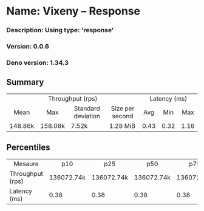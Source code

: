 # Name: Vixeny – Response 
  ### Description: Using type: 'response'
  ### Version: 0.0.6
  ### Deno version: 1.34.3

## Summary
<table>
<tr>
    <td align="center" colspan="4">Throughput (rps)</td>
    <td align="center" colspan="3">Latency (ms)</td>
</tr>
<tr>
    <td align="center">Mean</td>
    <td align="center">Max</td>
    <td align="center">Standard deviation</td>
    <td align="center">Size per second</td>
    <td align="center">Avg</td>
    <td align="center">Min</td>
    <td align="center">Max</td>
</tr>
<tr>
    <td>148.86k</td>
    <td>158.08k</td>
    <td>7.52k</td>
    <td>1.28 MiB</td>
    <td>0.43</td>
    <td>0.32</td>
    <td>1.16</td>
</tr>
</table>

## Percentiles

<table>
<tr>
  <td align="center">Mesaure</td>
  <td align="center">p10</td>
  <td align="center">p25</td>
  <td align="center">p50</td>
  <td align="center">p75</td>
  <td align="center">p90</td>
  <td align="center">p95</td>
  <td align="center">p99</td>
</tr>
<tr>
  <td>Throughput (rps)</td>
  <td>136072.74k</td>
  <td>136072.74k</td>
  <td>136072.74k</td>
  <td>136072.74k</td>
  <td>156204.62k</td>
  <td>158080.17k</td>
  <td>158080.17k</td>
</tr>
<tr>
  <td>Latency (ms)</td>
  <td>0.38</td>
  <td>0.38</td>
  <td>0.38</td>
  <td>0.38</td>
  <td>0.50</td>
  <td>0.53</td>
  <td>0.60</td>
</tr>
</table>
